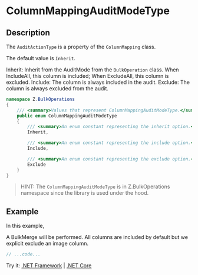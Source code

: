 # ColumnMappingAuditModeType

## Description

The `AuditActionType` is a property of the `ColumnMapping` class. 

The default value is `Inherit`.

Inherit: Inherit from the AuditMode from the `BulkOperation` class. When IncludeAll, this column is included; When ExcludeAll, this column is excluded.
Include: The column is always included in the audit.
Exclude: The column is always excluded from the audit.

```csharp
namespace Z.BulkOperations
{
    /// <summary>Values that represent ColumnMappingAuditModeType.</summary>
    public enum ColumnMappingAuditModeType
    {
        /// <summary>An enum constant representing the inherit option.</summary>
        Inherit,

        /// <summary>An enum constant representing the include option.</summary>
        Include,

        /// <summary>An enum constant representing the exclude option.</summary>
        Exclude
    }
}
```

> HINT: The `ColumnMappingAuditModeType` is in Z.BulkOperations namespace since the library is used under the hood.

## Example

In this example, 

A BulkMerge will be performed. All columns are included by default but we explicit exclude an image column.


```csharp
// ...code...
```

Try it: [.NET Framework](https://dotnetfiddle.net/XB5npF) | [.NET Core](https://dotnetfiddle.net/y4w1ZG)
